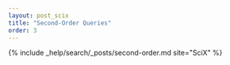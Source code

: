 ```yaml
---
layout: post_scix
title: "Second-Order Queries"
order: 3
---
```


{% include _help/search/_posts/second-order.md site="SciX" %}
